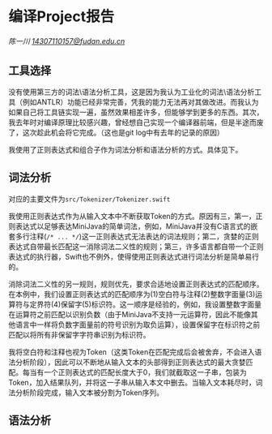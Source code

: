 # 编译Project报告

###### 陈一川 14307110157@fudan.edu.cn

## 工具选择

没有使用第三方的词法\语法分析工具，这是因为我认为工业化的词法\语法分析工具（例如ANTLR）功能已经非常完善，凭我的能力无法再对其做改进。而我认为如果自己将工具链实现一遍，虽然效果相差许多，但能够学到更多的东西。其次，我去年时对编译原理比较感兴趣，曾经想自己实现一个编译器前端，但是半途而废了，这次趁此机会将它完成。（这也是git log中有去年的记录的原因）

我使用了正则表达式和组合子作为词法分析和语法分析的方式。具体见下。


## 词法分析

对应的主要文件为`src/Tokenizer/Tokenizer.swift`

我使用正则表达式作为从输入文本中不断获取Token的方式。原因有三，第一，正则表达式以足够表达MiniJava的简单词法，例如，MiniJava并没有C语言式的嵌套多行注释(`/* ... */`)这一正则表达式无法表达的词法规则；第二，贪婪的正则表达式自带最长匹配这一消除词法二义性的规则；第三，许多语言都自带一个正则表达式的执行器，Swift也不例外，使得使用正则表达式进行词法分析是简单易行的。

消除词法二义性的另一规则，规则优先，要求合适地设置正则表达式的匹配顺序。在本例中，我们设置正则表达式的匹配顺序为(1)空白符与注释(2)整数字面量(3)运算符与定界符(4)保留字(5)标识符。这一顺序是经验的，例如，我设置整数字面量在运算符之前匹配以识别负数（由于MiniJava不支持一元运算符，因此不能像其他语言中一样将负数字面量前的符号识别为取负运算），设置保留字在标识符之前匹配以将所有非保留字字符串识别为标识符。

我将空白符和注释也视为Token（这类Token在匹配完成后会被舍弃，不会进入语法分析阶段），因此可以不断地从输入文本的头部得到正则表达式的最大贪婪匹配。每当有一个正则表达式的匹配长度大于0，我们就截取这一子串，包装为Token，加入结果队列，并将这一子串从输入本文中删去。当输入文本耗尽时，词法分析阶段完成，输入文本被分割为Token序列。


## 语法分析

